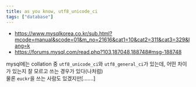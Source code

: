 ```yaml
---
title: as you know, utf8_unicode_ci
tags: ["database"]
---
```


- <https://www.mysqlkorea.co.kr/sub.html?mcode=manual&scode=01&m_no=21616&cat1=10&cat2=311&cat3=329&lang=k>
- <https://forums.mysql.com/read.php?103,187048,188748#msg-188748>

mysql에는 collation 중 `utf8_unicode_ci`와 `utf8_general_ci`가 있는데, 어떤 차이가 있는지 잘 모르고 쓰는 경우가 있다(나처럼)  
물론 `euckr`을 쓰는 사람도 있겠지만[.......]
